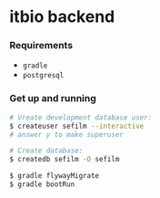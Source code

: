 # itbio backend

### Requirements

- `gradle`
- `postgresql`


### Get up and running

```sh
# Vreate development database user:
$ createuser sefilm --interactive 
# answer y to make superuser

# Create database:
$ createdb sefilm -O sefilm

$ gradle flywayMigrate
$ gradle bootRun
```
